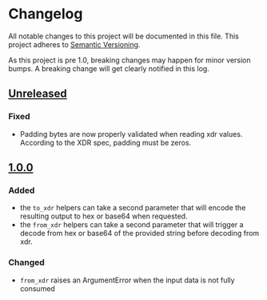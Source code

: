 # Changelog 

All notable changes to this project will be documented in this
file.  This project adheres to [Semantic Versioning](http://semver.org/).

As this project is pre 1.0, breaking changes may happen for minor version
bumps.  A breaking change will get clearly notified in this log.

## [Unreleased](https://github.com/stellar/ruby-stellar-base/compare/v1.0.0...master)

### Fixed
- Padding bytes are now properly validated when reading xdr values.  According to the XDR spec, padding must be zeros.

## [1.0.0](https://github.com/stellar/ruby-stellar-base/compare/v0.1.0...v1.0.0)

### Added
- the `to_xdr` helpers can take a second parameter that will encode the resulting output to hex or base64 when requested.
- the `from_xdr` helpers can take a second parameter that will trigger a decode from hex or base64 of the provided string before decoding from xdr.

### Changed

- `from_xdr` raises an ArgumentError when the input data is not fully consumed
